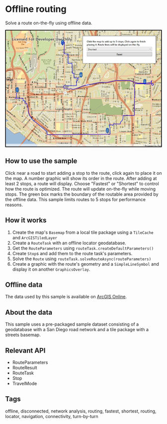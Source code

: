 # Offline routing

Solve a route on-the-fly using offline data.

![](OfflineRouting.jpg)

## How to use the sample

Click near a road to start adding a stop to the route, click again to place it on the map. A number graphic will show its order in the route. After adding at least 2 stops, a route will display. Choose "Fastest" or "Shortest" to control how the route is optimized. The route will update on-the-fly while moving stops. The green box marks the boundary of the routable area provided by the offline data. This sample limits routes to 5 stops for performance reasons.

## How it works

1. Create the map's `Basemap` from a local tile package using a `TileCache` and `ArcGISTiledLayer`
2. Create a `RouteTask` with an offline locator geodatabase.
3. Get the `RouteParameters` using `routeTask.createDefaultParameters()`
4. Create `Stop`s and add them to the route task's parameters.
5. Solve the `Route` using `routeTask.solveRouteAsync(routeParameters)`
6. Create a graphic with the route's geometry and a `SimpleLineSymbol` and display it on another `GraphicsOverlay`.

## Offline data

The data used by this sample is available on [ArcGIS Online](https://arcgisruntime.maps.arcgis.com/home/item.html?id=567e14f3420d40c5a206e5c0284cf8fc).

## About the data

This sample uses a pre-packaged sample dataset consisting of a geodatabase with a San Diego road network and a tile package with a streets basemap.

## Relevant API

* RouteParameters
* RouteResult
* RouteTask
* Stop
* TravelMode

## Tags

offline, disconnected, network analysis, routing, fastest, shortest, routing, locator, navigation, connectivity, turn-by-turn

